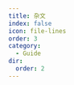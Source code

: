 ```yaml
---
title: 杂文
index: false
icon: file-lines
order: 3
category:
  - Guide
dir:
  order: 2
---
```


<Catalog />
